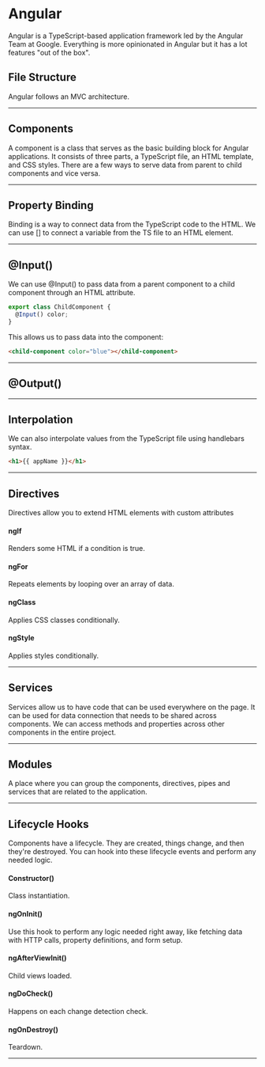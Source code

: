 # Angular

Angular is a TypeScript-based application framework led by the Angular Team at Google. Everything is more opinionated in Angular but it has a lot features "out of the box".

## File Structure

Angular follows an MVC architecture.

***

## Components

A component is a class that serves as the basic building block for Angular applications. It consists of three parts, a TypeScript file, an HTML template, and CSS styles. There are a few ways to serve data from parent to child components and vice versa.

***

## Property Binding

Binding is a way to connect data from the TypeScript code to the HTML. We can use [] to connect a variable from the TS file to an HTML element.

***

## @Input()

We can use @Input() to pass data from a parent component to a child component through an HTML attribute.

```javascript
export class ChildComponent {
  @Input() color;
}
```

This allows us to pass data into the component:

```html
<child-component color="blue"></child-component>
```

***

## @Output()



***

## Interpolation

We can also interpolate values from the TypeScript file using handlebars syntax.

 ```html
 <h1>{{ appName }}</h1>
 ```

***

## Directives

Directives allow you to extend HTML elements with custom attributes

#### ngIf

Renders some HTML if a condition is true.

#### ngFor

Repeats elements by looping over an array of data.

#### ngClass

Applies CSS classes conditionally.

#### ngStyle 

Applies styles conditionally.

***

## Services

Services allow us to have code that can be used everywhere on the page. It can be used for data connection that needs to be shared across components. We can access methods and properties across other components in the entire project.

***

## Modules

A place where you can group the components, directives, pipes and services that are related to the application.

***

## Lifecycle Hooks

Components have a lifecycle. They are created, things change, and then they're destroyed. You can hook into these lifecycle events and perform any needed logic. 

#### Constructor()

Class instantiation.

#### ngOnInit()

Use this hook to perform any logic needed right away, like fetching data with HTTP calls, property definitions, and form setup.

#### ngAfterViewInit()

Child views loaded.

#### ngDoCheck()

Happens on each change detection check.

#### ngOnDestroy()

Teardown.

***
